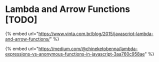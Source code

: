 # Lambda and Arrow Functions \[TODO\]

{% embed url="https://www.vinta.com.br/blog/2015/javascript-lambda-and-arrow-functions/" %}

{% embed url="https://medium.com/@chineketobenna/lambda-expressions-vs-anonymous-functions-in-javascript-3aa760c958ae" %}



